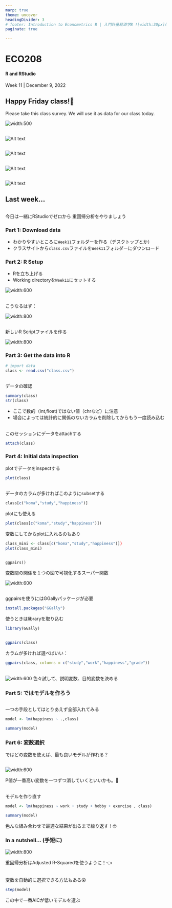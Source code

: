 ```yaml
---
marp: true
theme: uncover
headingDivider: 3
# footer: Introduction to Econometrics B | 入門計量経済学B ![width:30px](../images/yoh%20with%20globe.png)
paginate: true

---
```



# ECO208 

#### R and RStudio

Week 11 | December 9, 2022

## Happy Friday class!🥳

Please take this class survey. 
We will use it as data for our class today.

![width:500](../images/w11%20survey.png)

##
![Alt text](../images/wc%20pks%20made.jpeg)
##
![Alt text](../images/wc%20pks%20missed.jpeg)

##
![Alt text](../images/wc%20pks%20by%20area.jpeg)
##
![Alt text](../images/wc%20pks%20placement.jpeg)


## Last week...


##

今日は一緒にRStudioでゼロから
重回帰分析をやりましょう


### Part 1: Download data

- わかりやすいところに`Week11`フォルダーを作る（デスクトップとか）
- クラスサイトから`class.csv`ファイルを`Week11`フォルダーにダウンロード


### Part 2: R Setup

- Rを立ち上げる
- Working directoryを`Week11`にセットする

![width:600](../images/r%20set%20working%20directory.png)

##

こうなるはず：

![width:800](../images/w11%20r%20start.png)

##

新しいR Scriptファイルを作る

![width:800](../images/w11%20r%20new%20script.png)

### Part 3: Get the data into R


```r
# import data
class <- read.csv("class.csv")
```

##

データの確認
```r
summary(class)
str(class)
```

- ここで数的（int,float)ではない値（chrなど）に注意
- 場合によっては統計的に関係のないカラムを削除してからもう一度読み込む

##
このセッションにデータをattachする

```r
attach(class)
```

### Part 4: Initial data inspection
plotでデータをinspectする

```r
plot(class)
```
##

データのカラムが多ければこのようにsubsetする
```r
class[c("koma","study","happiness")]
```

plotにも使える
```r
plot(class[c("koma","study","happiness")])
```

変数にしてからplotに入れるのもあり

```r
class_mini <- class[c("koma","study","happiness")])
plot(class_mini)
```

##
```ggpairs()```

変数間の関係を１つの図で可視化するスーパー関数

![width:600](../images/ggpairs%20sample.png)
##
ggpairsを使うにはGGallyパッケージが必要

```r
install.packages("GGally")
```
使うときはlibraryを取り込む
```r
library(GGally)
```

##

```r
ggpairs(class)
```

カラムが多ければ選べばいい：
```r
ggpairs(class, columns = c("study","work","happiness","grade"))
```

##
![width:600](../images/ggpairs%20output.png)
色々試して、説明変数、目的変数を決める

### Part 5: ではモデルを作ろう

##

一つの手段としてはとりあえず全部入れてみる

```r
model <- lm(happiness ~ .,class)

summary(model)
```

### Part 6: 変数選択

ではどの変数を使えば、最も良いモデルが作れる？

##

![width:600](../images/lm%20output.png)

P値が一番高い変数を一つずつ消していくといいかも。🤔

##

モデルを作り直す

```r
model <- lm(happiness ~ work + study + hobby + exercise , class)

summary(model)
```
色んな組み合わせで最適な結果が出るまで繰り返す！🤓

### In a nutshell... (手短に)
![width:800](../images/summary%20interpretation.png)

重回帰分析はAdjusted R-Squaredを使うように！👈

##

変数を自動的に選択できる方法もある😲

```r
step(model)
```
この中で一番AICが低いモデルを選ぶ